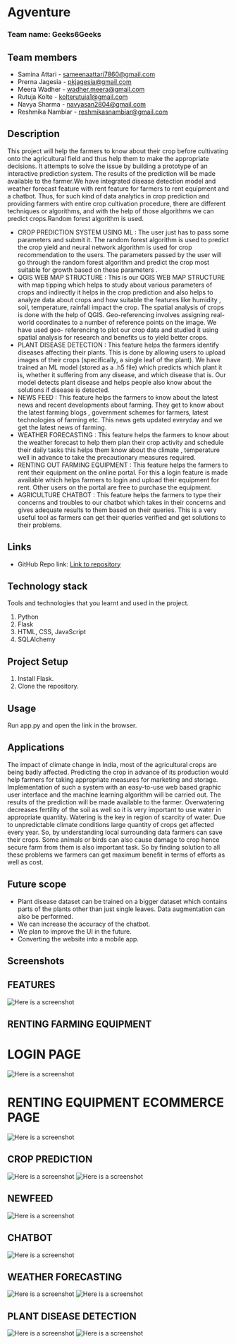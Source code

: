 # Agventure

### Team name: Geeks6Geeks

## Team members
* Samina Attari - sameenaattari7860@gmail.com
* Prerna Jagesia - pkjagesia@gmail.com
* Meera Wadher - wadher.meera@gmail.com
* Rutuja Kolte - kolterutuja1@gmail.com
* Navya Sharma - navyasan2804@gmail.com
* Reshmika Nambiar - reshmikasnambiar@gmail.com


## Description
This project will help the farmers to know about their crop before cultivating onto the agricultural field and thus help them to make the appropriate decisions. It attempts to solve the issue by building a prototype of an interactive prediction system. The results of the prediction will be made available to the farmer.We have integrated disease detection model and weather forecast feature with rent feature for farmers to rent equipment and a chatbot. Thus, for such kind of data analytics in crop prediction and providing farmers with entire crop cultivation procedure, there are different techniques or algorithms, and with the help of those algorithms we can predict crops.Random forest algorithm is used. 

* CROP PREDICTION SYSTEM USING ML : The user just has to pass some parameters and submit it. The random forest algorithm is used to predict the crop yield and neural network algorithm is used for crop recommendation to the users. The parameters passed by the user will go through the random forest algorithm and predict the crop most suitable for growth based on these parameters .
* QGIS WEB MAP STRUCTURE : This is our QGIS WEB MAP STRUCTURE with map tipping which helps to study about various parameters of crops and indirectly it helps in the crop prediction and also helps to analyze data about crops and how suitable the features like humidity , soil, temperature, rainfall impact the crop. The spatial analysis of crops is done with the help of QGIS. Geo-referencing involves assigning real-world coordinates to a number of reference points on the image. We have used geo- referencing to plot our crop data and studied it using spatial analysis for research and benefits us to yield better crops.
* PLANT DISEASE DETECTION : This feature helps the farmers identify diseases affecting their plants. This is done by allowing users to upload images of their crops (specifically, a single leaf of the plant). We have trained an ML model (stored as a .h5 file) which predicts which plant it is, whether it suffering from any disease, and which disease that is. Our model detects plant disease and helps people also know about the solutions if disease is detected.
* NEWS FEED : This feature helps the farmers to know about the latest news and recent developments about farming. They get to know about the latest farming blogs , government schemes for farmers,  latest technologies of farming etc. This news gets updated everyday and we get the latest news of farming.
* WEATHER FORECASTING : This feature helps the farmers to know about the weather forecast to help them plan their crop activity and schedule their daily tasks this helps them know about the climate , temperature well in advance to take the precautionary measures required.
* RENTING OUT FARMING EQUIPMENT : This feature helps the farmers to rent their equipment on the online portal. For this a login feature is made available which helps farmers to login and upload their equipment for rent. Other users on the portal are free to purchase the equipment.
* AGRICULTURE CHATBOT : This feature helps the farmers to type their concerns and troubles to our chatbot which takes in their concerns and gives adequate results to them based on their queries. This is a very useful tool as farmers can  get their queries verified and get solutions to their problems.



## Links
* GitHub Repo link: [Link to repository](https://github.com/Meera-W/agriculture)

## Technology stack

Tools and technologies that you learnt and used in the project.

1. Python
2. Flask
3. HTML, CSS, JavaScript
4. SQLAlchemy

## Project Setup
1. Install Flask.
2. Clone the repository.

## Usage
Run app.py and open the link in the browser.

## Applications
The impact of climate change in India, most of the agricultural crops are being badly affected. Predicting the crop in advance of its production would help farmers for taking appropriate measures for marketing and storage. Implementation of such a system with an easy-to-use web based graphic user interface and the machine learning algorithm will be carried out. The results of the prediction will be made available to the farmer. Overwatering decreases fertility of the soil as well so it is very important to use water in appropriate quantity. Watering is the key in region of scarcity of water. Due to unpredictable climate conditions large quantity of crops get affected every year. So, by understanding local surrounding data farmers can save their crops. Some animals or birds can also cause damage to crop hence secure farm from them is also important task. So by finding solution to all these problems we farmers can get maximum benefit in terms of efforts as well as cost. 


## Future scope
* Plant disease dataset can be trained on a bigger dataset which contains parts of the plants other than just single leaves. Data augmentation can also be performed.
* We can increase the accuracy of the chatbot.
* We plan to improve the UI in the future.
* Converting the website into a mobile app.

## Screenshots

## FEATURES
![](https://i.postimg.cc/PNQSPmnW/FEATURES.png "Here is a screenshot")

## RENTING FARMING EQUIPMENT

# LOGIN PAGE
![](https://i.postimg.cc/F15yb1VT/RENT0.png "Here is a screenshot")

# RENTING EQUIPMENT ECOMMERCE PAGE

![](https://i.postimg.cc/MXSs69NZ/RENT.png "Here is a screenshot")

## CROP PREDICTION
![](https://i.postimg.cc/4ds90Sdc/crop-unpreedicted.png "Here is a screenshot")
![](https://i.postimg.cc/28MBY6yr/crop.png "Here is a screenshot")

## NEWFEED
![](https://i.postimg.cc/HsqjKhvL/news-feed.png "Here is a screenshot")

## CHATBOT
![](https://i.postimg.cc/Hxzy19ch/chatbot.png "Here is a screenshot")

## WEATHER FORECASTING
![](https://i.postimg.cc/FHSkH4kc/weather-forecast.png "Here is a screenshot")
![](https://i.postimg.cc/L40JkXzL/weather-forecast-2.png "Here is a screenshot")

## PLANT DISEASE DETECTION
![](https://i.postimg.cc/D0Wyprqs/disease-detection.png "Here is a screenshot")
![](https://i.postimg.cc/0NfQz2k6/disease-detection-output.png "Here is a screenshot")

